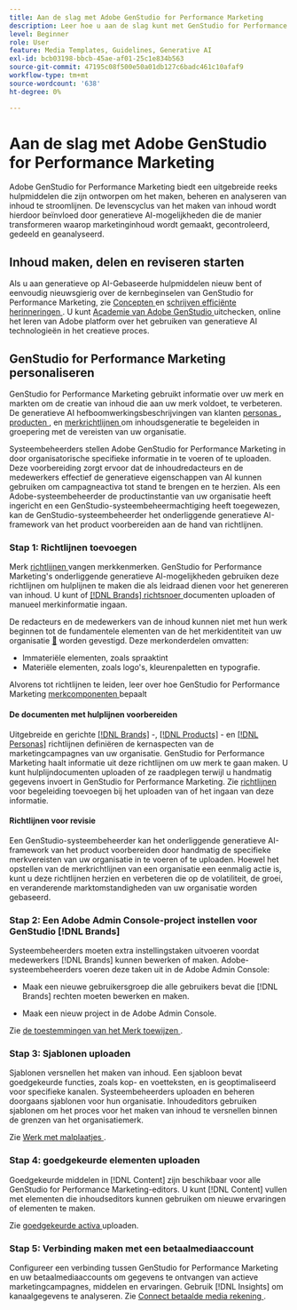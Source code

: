 ```yaml
---
title: Aan de slag met Adobe GenStudio for Performance Marketing
description: Leer hoe u aan de slag kunt met GenStudio for Performance Marketing om marketinginhoud te genereren die op het merk is afgestemd en het campagnebeheer te versnellen.
level: Beginner
role: User
feature: Media Templates, Guidelines, Generative AI
exl-id: bcb03198-bbcb-45ae-af01-25c1e834b563
source-git-commit: 47195c08f500e50a01db127c6badc461c10afaf9
workflow-type: tm+mt
source-wordcount: '638'
ht-degree: 0%

---
```


# Aan de slag met Adobe GenStudio for Performance Marketing

Adobe GenStudio for Performance Marketing biedt een uitgebreide reeks hulpmiddelen die zijn ontworpen om het maken, beheren en analyseren van inhoud te stroomlijnen. De levenscyclus van het maken van inhoud wordt hierdoor beïnvloed door generatieve AI-mogelijkheden die de manier transformeren waarop marketinginhoud wordt gemaakt, gecontroleerd, gedeeld en geanalyseerd.

## Inhoud maken, delen en reviseren starten

Als u aan generatieve op AI-Gebaseerde hulpmiddelen nieuw bent of eenvoudig nieuwsgierig over de kernbeginselen van GenStudio for Performance Marketing, zie [ Concepten ](/help/user-guide/concepts.md) en [ schrijven efficiënte herinneringen ](/help/user-guide/effective-prompts.md). U kunt [ Academie van Adobe GenStudio ](https://learningmanager.adobe.com/genstudioacademy) uitchecken, online het leren van Adobe platform over het gebruiken van generatieve AI technologieën in het creatieve proces.

## GenStudio for Performance Marketing personaliseren

GenStudio for Performance Marketing gebruikt informatie over uw merk en markten om de creatie van inhoud die aan uw merk voldoet, te verbeteren. De generatieve AI hefboomwerkingsbeschrijvingen van klanten [ personas ](/help/user-guide/guidelines/personas.md), [ producten ](/help/user-guide/guidelines/products.md), en [ merkrichtlijnen ](/help/user-guide/guidelines/overview.md) om inhoudsgeneratie te begeleiden in groepering met de vereisten van uw organisatie.

Systeembeheerders stellen Adobe GenStudio for Performance Marketing in door organisatorische specifieke informatie in te voeren of te uploaden. Deze voorbereiding zorgt ervoor dat de inhoudredacteurs en de medewerkers effectief de generatieve eigenschappen van AI kunnen gebruiken om campagneactiva tot stand te brengen en te herzien. Als een Adobe-systeembeheerder de productinstantie van uw organisatie heeft ingericht en een GenStudio-systeembeheermachtiging heeft toegewezen, kan de GenStudio-systeembeheerder het onderliggende generatieve AI-framework van het product voorbereiden aan de hand van richtlijnen.

### Stap 1: Richtlijnen toevoegen

Merk [ richtlijnen ](/help/user-guide/guidelines/overview.md) vangen merkkenmerken. GenStudio for Performance Marketing&#39;s onderliggende generatieve AI-mogelijkheden gebruiken deze richtlijnen om hulplijnen te maken die als leidraad dienen voor het genereren van inhoud. U kunt of [[!DNL Brands]  richtsnoer ](/help/user-guide/guidelines/brands.md) documenten uploaden of manueel merkinformatie ingaan.

De redacteurs en de medewerkers van de inhoud kunnen niet met hun werk beginnen tot de fundamentele elementen van de het merkidentiteit van uw organisatie [&#128279;](/help/user-guide/guidelines/brands.md) worden gevestigd. Deze merkonderdelen omvatten:

* Immateriële elementen, zoals spraaktint
* Materiële elementen, zoals logo&#39;s, kleurenpaletten en typografie.

Alvorens tot richtlijnen te leiden, leer over hoe GenStudio for Performance Marketing [ merkcomponenten ](/help/user-guide/guidelines/brands.md) bepaalt

#### De documenten met hulplijnen voorbereiden

Uitgebreide en gerichte [[!DNL Brands]](/help/user-guide/guidelines/brands.md) -, [[!DNL Products]](/help/user-guide/guidelines/products.md) - en [[!DNL Personas]](/help/user-guide/guidelines/personas.md) richtlijnen definiëren de kernaspecten van de marketingcampagnes van uw organisatie. GenStudio for Performance Marketing haalt informatie uit deze richtlijnen om uw merk te gaan maken. U kunt hulplijndocumenten uploaden of ze raadplegen terwijl u handmatig gegevens invoert in GenStudio for Performance Marketing. Zie [ richtlijnen ](/help/user-guide/guidelines/overview.md) voor begeleiding toevoegen bij het uploaden van of het ingaan van deze informatie.

#### Richtlijnen voor revisie

Een GenStudio-systeembeheerder kan het onderliggende generatieve AI-framework van het product voorbereiden door handmatig de specifieke merkvereisten van uw organisatie in te voeren of te uploaden. Hoewel het opstellen van de merkrichtlijnen van een organisatie een eenmalig actie is, kunt u deze richtlijnen herzien en verbeteren die op de volatiliteit, de groei, en veranderende marktomstandigheden van uw organisatie worden gebaseerd.

### Stap 2: Een Adobe Admin Console-project instellen voor GenStudio [!DNL Brands]

Systeembeheerders moeten extra instellingstaken uitvoeren voordat medewerkers [!DNL Brands] kunnen bewerken of maken. Adobe-systeembeheerders voeren deze taken uit in de Adobe Admin Console:

* Maak een nieuwe gebruikersgroep die alle gebruikers bevat die [!DNL Brands] rechten moeten bewerken en maken.

* Maak een nieuw project in de Adobe Admin Console.

Zie [ de toestemmingen van het Merk toewijzen ](configure-brand-permissions.md).

### Stap 3: Sjablonen uploaden

Sjablonen versnellen het maken van inhoud. Een sjabloon bevat goedgekeurde functies, zoals kop- en voetteksten, en is geoptimaliseerd voor specifieke kanalen. Systeembeheerders uploaden en beheren doorgaans sjablonen voor hun organisatie. Inhoudeditors gebruiken sjablonen om het proces voor het maken van inhoud te versnellen binnen de grenzen van het organisatiemerk.

Zie [ Werk met malplaatjes ](/help/user-guide/content/use-templates.md).

### Stap 4: goedgekeurde elementen uploaden

Goedgekeurde middelen in [!DNL Content] zijn beschikbaar voor alle GenStudio for Performance Marketing-editors. U kunt [!DNL Content] vullen met elementen die inhoudseditors kunnen gebruiken om nieuwe ervaringen of elementen te maken.

Zie [ goedgekeurde activa ](/help/user-guide/content/manage-assets.md) uploaden.

### Stap 5: Verbinding maken met een betaalmediaaccount

Configureer een verbinding tussen GenStudio for Performance Marketing en uw betaalmediaaccounts om gegevens te ontvangen van actieve marketingcampagnes, middelen en ervaringen. Gebruik [!DNL Insights] om kanaalgegevens te analyseren. Zie [ Connect betaalde media rekening ](/help/user-guide/connectors/connect-channel.md).
